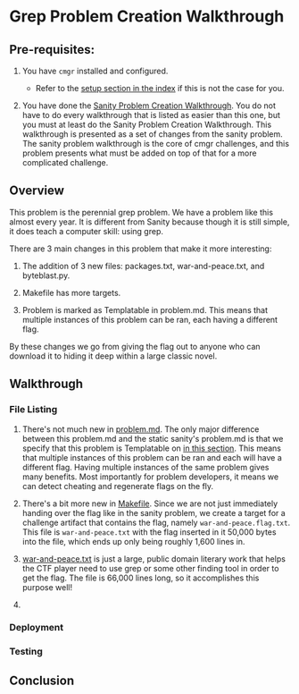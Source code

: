 # Grep Problem Creation Walkthrough



## Pre-requisites:

1. You have `cmgr` installed and configured.
    - Refer to the [setup section in the index](/README.md#setup)
      if this is not the case for you.

2. You have done the [Sanity Problem Creation Walkthrough](/example-problems/sanity-static-flag/README.md).
   You do not have to do every walkthrough that is listed as easier than this
   one, but you must at least do the Sanity Problem Creation Walkthrough. 
   This walkthrough is presented as a set of changes from the sanity problem.
   The sanity problem walkthrough is the core of cmgr challenges, and this 
   problem presents what must be added on top of that for a more complicated
   challenge.



## Overview

This problem is the perennial grep problem. We have a problem like this almost
every year. It is different from Sanity because though it is still simple, it
does teach a computer skill: using grep.

There are 3 main changes in this problem that make it more interesting:

1. The addition of 3 new files: packages.txt, war-and-peace.txt, and 
   byteblast.py.

2. Makefile has more targets.

3. Problem is marked as Templatable in problem.md. This means that multiple
   instances of this problem can be ran, each having a different flag.

By these changes we go from giving the flag out to anyone who can download it
to hiding it deep within a large classic novel.

## Walkthrough

### File Listing

1. There's not much new in 
   [problem.md](/example-problems/forensics-grep/problem.md). The only major
   difference between this problem.md and the static sanity's problem.md is
   that we specify that this problem is Templatable on 
   [in this section](/example-problems/forensics-grep/problem.md#forensics-grep).
   This means that multiple instances of this problem can be ran and each will
   have a different flag. Having multiple instances of the same problem gives
   many benefits. Most importantly for problem developers, it means we can
   detect cheating and regenerate flags on the fly.
   
2. There's a bit more new in 
   [Makefile](/example-problems/forensics-grep/Makefile). Since we are not just
   immediately handing over the flag like in the sanity problem, we create a
   target for a challenge artifact that contains the flag, namely 
   `war-and-peace.flag.txt`. This file is `war-and-peace.txt` with the flag
   inserted in it 50,000 bytes into the file, which ends up only being roughly
   1,600 lines in.
   
3. [war-and-peace.txt](/example-problems/forensics-grep/war-and-peace.txt) is
   just a large, public domain literary work that helps the CTF player need to
   use grep or some other finding tool in order to get the flag. The file is
   66,000 lines long, so it accomplishes this purpose well!
   
4. 
   

### Deployment

### Testing

## Conclusion

